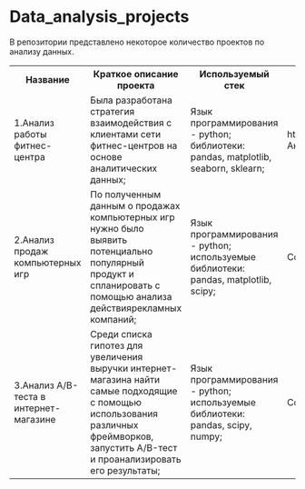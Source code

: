 # Data_analysis_projects
В репозитории представлено некоторое количество проектов по анализу данных.
<table>
  <tr>
    <th>Название</th>
    <th>Краткое описание проекта</th>
    <th>Используемый стек</th>
    <th>Ссылка на проект</th>
  </tr>
  <tr>
    <td>1.Анализ работы фитнес-центра</td>
    <td>Была разработана стратегия взаимодействия с клиентами сети фитнес-центров на основе аналитических данных;</td>
    <td>Язык программирования - python; библиотеки: pandas, matplotlib, seaborn, sklearn;</td>
    <td>https://github.com/Fatima336/Data_analysis_projects/tree/main/Анализ_работы_фитнес_центра</td>
  </tr>
  <tr>
    <td>2.Анализ продаж компьютерных игр</td>
    <td>По полученным данным о продажах компьютерных игр нужно было выявить потенциально популярный продукт и спланировать с помощью анализа действиярекламных компаний;</td>
    <td>Язык программирования - python; используемые библиотеки: pandas, matplotlib, scipy;</td>
    <td>Ссылка</td>
  </tr>
  <tr>
    <td>3.Анализ A/B-теста в интернет-магазине</td>
    <td>Среди списка гипотез для увеличения выручки интернет-магазина найти самые подходящие с помощью использования различных фреймворков, запустить A/B-тест и проанализировать его результаты;</td>
    <td>Язык программирования - python; используемые библиотеки: pandas, scipy, numpy;</td>
    <td>Ссылка</td>
  </tr>
</table>
